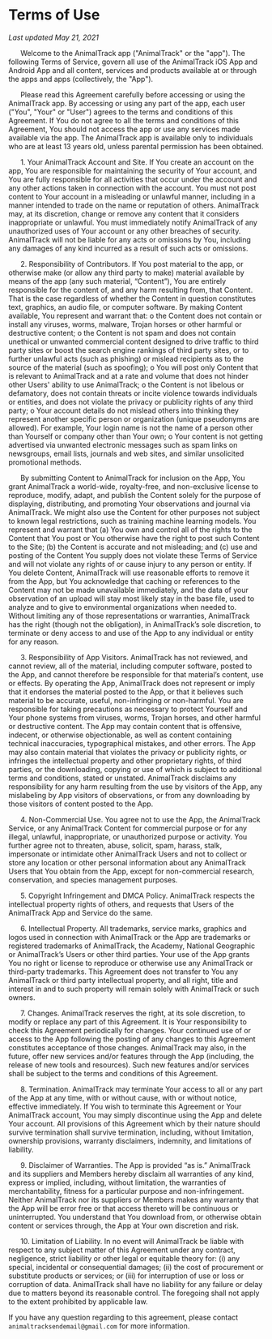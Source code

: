 # Terms of Use  
_Last updated May 21, 2021_  


&nbsp;&nbsp;&nbsp;&nbsp;&nbsp;&nbsp;Welcome to the AnimalTrack app ("AnimalTrack" or the "app"). The following Terms of Service, govern all use of the AnimalTrack iOS App and Android App and all content, services and products available at or through the apps and apps (collectively, the "App"). 

&nbsp;&nbsp;&nbsp;&nbsp;&nbsp;&nbsp;Please read this Agreement carefully before accessing or using the AnimalTrack app. By accessing or using any part of the app, each user ("You", "Your" or "User") agrees to the terms and conditions of this Agreement. If You do not agree to all the terms and conditions of this Agreement, You should not access the app or use any services made available via the app. The AnimalTrack app is available only to individuals who are at least 13 years old, unless parental permission has been obtained.   

&nbsp;&nbsp;&nbsp;&nbsp;&nbsp;&nbsp;1.	Your AnimalTrack Account and Site. If You create an account on the app, You are responsible for maintaining the security of Your account, and You are fully responsible for all activities that occur under the account and any other actions taken in connection with the account. You must not post content to Your account in a misleading or unlawful manner, including in a manner intended to trade on the name or reputation of others. AnimalTrack may, at its discretion, change or remove any content that it considers inappropriate or unlawful. You must immediately notify AnimalTrack of any unauthorized uses of Your account or any other breaches of security. AnimalTrack will not be liable for any acts or omissions by You, including any damages of any kind incurred as a result of such acts or omissions.

&nbsp;&nbsp;&nbsp;&nbsp;&nbsp;&nbsp;2.	Responsibility of Contributors. If You post material to the app, or otherwise make (or allow any third party to make) material available by means of the app (any such material, “Content”), You are entirely responsible for the content of, and any harm resulting from, that Content. That is the case regardless of whether the Content in question constitutes text, graphics, an audio file, or computer software. By making Content available, You represent and warrant that:
o	the Content does not contain or install any viruses, worms, malware, Trojan horses or other harmful or destructive content;
o	the Content is not spam and does not contain unethical or unwanted commercial content designed to drive traffic to third party sites or boost the search engine rankings of third party sites, or to further unlawful acts (such as phishing) or mislead recipients as to the source of the material (such as spoofing);
o	You will post only Content that is relevant to AnimalTrack and at a rate and volume that does not hinder other Users' ability to use AnimalTrack;
o	the Content is not libelous or defamatory, does not contain threats or incite violence towards individuals or entities, and does not violate the privacy or publicity rights of any third party;
o	Your account details do not mislead others into thinking they represent another specific person or organization (unique pseudonyms are allowed). For example, Your login name is not the name of a person other than Yourself or company other than Your own;
o	Your content is not getting advertised via unwanted electronic messages such as spam links on newsgroups, email lists, journals and web sites, and similar unsolicited promotional methods.

&nbsp;&nbsp;&nbsp;&nbsp;&nbsp;&nbsp;By submitting Content to AnimalTrack for inclusion on the App, You grant AnimalTrack a world-wide, royalty-free, and non-exclusive license to reproduce, modify, adapt, and publish the Content solely for the purpose of displaying, distributing, and promoting Your observations and journal via AnimalTrack. We might also use the Content for other purposes not subject to known legal restrictions, such as training machine learning models. You represent and warrant that (a) You own and control all of the rights to the Content that You post or You otherwise have the right to post such Content to the Site; (b) the Content is accurate and not misleading; and (c) use and posting of the Content You supply does not violate these Terms of Service and will not violate any rights of or cause injury to any person or entity. If You delete Content, AnimalTrack will use reasonable efforts to remove it from the App, but You acknowledge that caching or references to the Content may not be made unavailable immediately, and the data of your observation of an upload will stay most likely stay in the base file, used to analyze and to give to environmental organizations when needed to.
Without limiting any of those representations or warranties, AnimalTrack has the right (though not the obligation), in AnimalTrack’s sole discretion, to terminate or deny access to and use of the App to any individual or entity for any reason.

&nbsp;&nbsp;&nbsp;&nbsp;&nbsp;&nbsp;3.	Responsibility of App Visitors. AnimalTrack has not reviewed, and cannot review, all of the material, including computer software, posted to the App, and cannot therefore be responsible for that material’s content, use or effects. By operating the App, AnimalTrack does not represent or imply that it endorses the material posted to the App, or that it believes such material to be accurate, useful, non-infringing or non-harmful. You are responsible for taking precautions as necessary to protect Yourself and Your phone systems from viruses, worms, Trojan horses, and other harmful or destructive content. The App may contain content that is offensive, indecent, or otherwise objectionable, as well as content containing technical inaccuracies, typographical mistakes, and other errors. The App may also contain material that violates the privacy or publicity rights, or infringes the intellectual property and other proprietary rights, of third parties, or the downloading, copying or use of which is subject to additional terms and conditions, stated or unstated. AnimalTrack disclaims any responsibility for any harm resulting from the use by visitors of the App, any mislabeling by App visitors of observations, or from any downloading by those visitors of content posted to the App.

&nbsp;&nbsp;&nbsp;&nbsp;&nbsp;&nbsp;4.	Non-Commercial Use. You agree not to use the App, the AnimalTrack Service, or any AnimalTrack Content for commercial purpose or for any illegal, unlawful, inappropriate, or unauthorized purpose or activity. You further agree not to threaten, abuse, solicit, spam, harass, stalk, impersonate or intimidate other AnimalTrack Users and not to collect or store any location or other personal information about any AnimalTrack Users that You obtain from the App, except for non-commercial research, conservation, and species management purposes.

&nbsp;&nbsp;&nbsp;&nbsp;&nbsp;&nbsp;5.	Copyright Infringement and DMCA Policy. AnimalTrack respects the intellectual property rights of others, and requests that Users of the AnimalTrack App and Service do the same.

&nbsp;&nbsp;&nbsp;&nbsp;&nbsp;&nbsp;6.	Intellectual Property. All trademarks, service marks, graphics and logos used in connection with AnimalTrack or the App are trademarks or registered trademarks of AnimalTrack, the Academy, National Geographic or AnimalTrack’s Users or other third parties. Your use of the App grants You no right or license to reproduce or otherwise use any AnimalTrack or third-party trademarks. This Agreement does not transfer to You any AnimalTrack or third party intellectual property, and all right, title and interest in and to such property will remain solely with AnimalTrack or such owners.

&nbsp;&nbsp;&nbsp;&nbsp;&nbsp;&nbsp;7.	Changes. AnimalTrack reserves the right, at its sole discretion, to modify or replace any part of this Agreement. It is Your responsibility to check this Agreement periodically for changes. Your continued use of or access to the App following the posting of any changes to this Agreement constitutes acceptance of those changes. AnimalTrack may also, in the future, offer new services and/or features through the App (including, the release of new tools and resources). Such new features and/or services shall be subject to the terms and conditions of this Agreement.

&nbsp;&nbsp;&nbsp;&nbsp;&nbsp;&nbsp;8.	Termination. AnimalTrack may terminate Your access to all or any part of the App at any time, with or without cause, with or without notice, effective immediately. If You wish to terminate this Agreement or Your AnimalTrack account, You may simply discontinue using the App and delete Your account. All provisions of this Agreement which by their nature should survive termination shall survive termination, including, without limitation, ownership provisions, warranty disclaimers, indemnity, and limitations of liability.

&nbsp;&nbsp;&nbsp;&nbsp;&nbsp;&nbsp;9.	Disclaimer of Warranties. The App is provided “as is.” AnimalTrack and its suppliers and Members hereby disclaim all warranties of any kind, express or implied, including, without limitation, the warranties of merchantability, fitness for a particular purpose and non-infringement. Neither AnimalTrack nor its suppliers or Members makes any warranty that the App will be error free or that access thereto will be continuous or uninterrupted. You understand that You download from, or otherwise obtain content or services through, the App at Your own discretion and risk.

&nbsp;&nbsp;&nbsp;&nbsp;&nbsp;&nbsp;10.	Limitation of Liability. In no event will AnimalTrack be liable with respect to any subject matter of this Agreement under any contract, negligence, strict liability or other legal or equitable theory for: (i) any special, incidental or consequential damages; (ii) the cost of procurement or substitute products or services; or (iii) for interruption of use or loss or corruption of data. AnimalTrack shall have no liability for any failure or delay due to matters beyond its reasonable control. The foregoing shall not apply to the extent prohibited by applicable law.

If you have any question regarding to this agreement, please contact `animaltracksendemail@gmail.com` for more information.  
